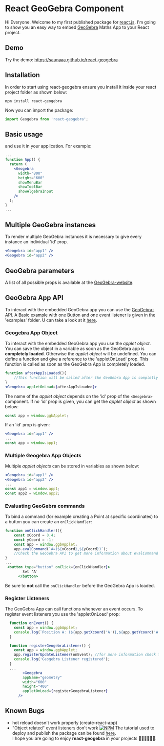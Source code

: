 # React GeoGebra Component

Hi Everyone. Welcome to my first published package for [react.js](https://reactjs.org/).
I'm going to show you an easy way to embed [GeoGebra](https://www.geogebra.org/) Maths App to your React project.

## Demo

Try the demo: https://saunaaa.github.io/react-geogebra

## Installation

In order to start using react-geogebra ensure you install it inside your react project folder as shown below:

```
npm install react-geogebra
```

Now you can import the package:

```jsx
import Geogebra from 'react-geogebra';
```

## Basic usage

and use it in your application. For example:

```jsx
...
function App() {
  return (
    <Geogebra
      width="800"
      height="600"
      showMenuBar
      showToolBar
      showAlgebraInput
    />
  );
}
...
```

## Multiple GeoGebra instances

To render multiple GeoGebra instances it is necessary to give every instance an individual 'id' prop.

```jsx
<Geogebra id="app1" />
<Geogebra id="app2" />
```

## GeoGebra parameters

A list of all possible props is available at the [GeoGebra-website](https://wiki.geogebra.org/en/Reference:GeoGebra_App_Parameters).

## GeoGebra App API

To interact with the embedded GeoGebra app you can use the [GeoGebra-API](https://wiki.geogebra.org/en/Reference:GeoGebra_Apps_API).
A Basic example with one Button and one event listener is given in the 'examples' folder. U can take a look at it [here](https://saunaaa.github.io/react-geogebra).

### Geogebra App Object

To interact with the embedded GeoGebra app you use the _applet object_.
You can save the object in a variable as soon as the GeoGebra app is **completely loaded**.
Otherwise the _applet object_ will be undefined.
You can define a function and give a reference to the 'appletOnLoad' prop. This function is called as soon as the GeoGebra App is completely loaded.

```jsx
function afterAppIsLoaded(){
    //This function will be called after the GeoGebra App is completly loaded.
}
<Geogebra appletOnLoad={afterAppIsLoaded}>
```

The name of the _applet object_ depends on the 'id' prop of the `<Geogebra>` component.
If no 'id' prop is given, you can get the _applet object_ as shown below:

```jsx
const app = window.ggbApplet;
```

If an 'id' prop is given:

```jsx
<Geogebra id="app1" />
...
const app = window.app1;
```

### Multiple Geogebra App Objects

Multiple _applet objects_ can be stored in variables as shown below:

```jsx
<Geogebra id="app1" />
<Geogebra id="app2" />
...
const app1 = window.app1;
const app2 = window.app2;
```

### Evaluating GeoGebra commands

To bind a command (for example creating a Point at specific coordinates) to a button you can create an `onClickHandler`:

```jsx
function onClickHandler(){
    const xCoord = 0.4;
    const yCoord = -1;
    const app = window.ggbApplet;
    app.evalCommand(`A=(${xCoord},${yCoord})`);
    //Check the GeoGebra API to get more information about evalCommand
}
...
 <button type="button" onClick={onClickHandler}>
        Set 'A'
      </button>
```

Be sure to **not** call the `onClickHandler` before the GeoGebra App is loaded.

### Register Listeners

The GeoGebra App can call functions whenever an event occurs. To register event listeners you use the 'appletOnLoad' prop:

```jsx
  function onEvent() {
    const app = window.ggbApplet;
    console.log(`Position A: (${app.getXcoord('A')},${app.getYcoord('A')})`);
  }

  function registerGeogebraListener() {
    const app = window.ggbApplet;
    app.registerUpdateListener(onEvent); //for more information check the GeoGebra API
    console.log('Geogebra Listener registered');
  }
  ...
        <Geogebra
        appName="geometry"
        width="600"
        height="400"
        appletOnLoad={registerGeogebraListener}
      />
```

## Known Bugs

- hot reload doesn't work properly (create-react-app)
- "Object related" event listeners don't work
  [![NPM](https://nodei.co/npm/react-geogebra.png?compact=true)](https://nodei.co/npm/react-geogebra/)
  The tutorial used to deploy and publish the package can be found [here](https://medium.com/dailyjs/building-a-react-component-with-webpack-publish-to-npm-deploy-to-github-guide-6927f60b3220). <br>
  I hope you are going to enjoy **react-geogebra** in your projects 👩‍💻👨‍💻🧑‍💻.

